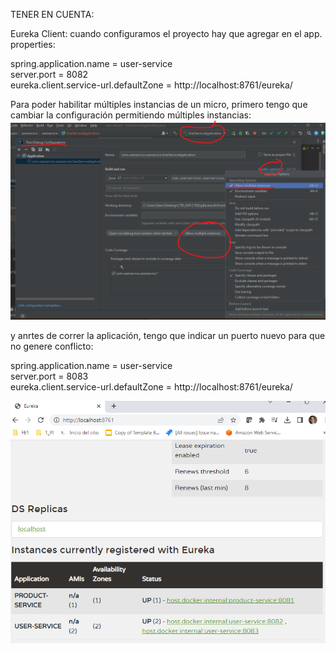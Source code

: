 TENER EN CUENTA:

Eureka Client:
cuando configuramos el proyecto hay que agregar en el app. properties:

spring.application.name = user-service <br>
server.port = 8082 <br>
eureka.client.service-url.defaultZone = http://localhost:8761/eureka/<br>

Para poder habilitar múltiples instancias de un micro, primero tengo que cambiar la configuración permitiendo múltiples instancias:
![](Docs/img/M2_configCliente.png)

y anrtes de correr la aplicación, tengo que indicar un puerto nuevo para que no genere conflicto:

spring.application.name = user-service <br>
server.port = 8083 <br>
eureka.client.service-url.defaultZone = http://localhost:8761/eureka/<br>

![](Docs/img/M2_dashboard.png)



